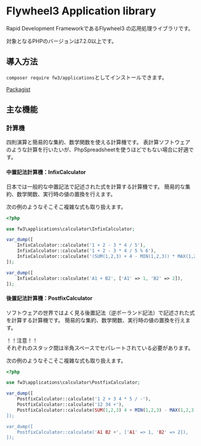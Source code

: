 # Flywheel3 Application library

Rapid Development FrameworkであるFlywheel3 の応用処理ライブラリです。

対象となるPHPのバージョンは7.2.0以上です。

## 導入方法

`composer require fw3/applications`としてインストールできます。

[Packagist](https://packagist.org/packages/fw3/applications)

## 主な機能

### 計算機

四則演算と簡易的な集約、数学関数を使える計算機です。
表計算ソフトウェアのような計算を行いたいが、PhpSpreadsheetを使うほどでもない場合に好適です。

#### 中置記法計算機：InfixCalculator

日本では一般的な中置記法で記述された式を計算する計算機です。
簡易的な集約、数学関数、実行時の値の置換を行えます。

次の例のようなそこそこ複雑な式も取り扱えます。

```php
<?php

use fw3\applications\calculator\InfixCalculator;

var_dump([
    InfixCalculator::calculate('1 + 2 - 3 * 4 / 5'),
    InfixCalculator::calculate('1 + 2 - 3 * 4 / 5 % 6'),
    InfixCalculator::calculate('(SUM(1,2,3) + 4 - MIN(1,2,3)) * MAX(1,2,3) / POW(2,POW(2,1))'),
]);

var_dump([
    InfixCalculator::calculate('A1 + B2', ['A1' => 1, 'B2' => 2]),
]);
```

#### 後置記法計算機：PostfixCalculator

ソフトウェアの世界ではよく見る後置記法（逆ポーランド記法）で記述された式を計算する計算機です。
簡易的な集約、数学関数、実行時の値の置換を行えます。

！！注意！！<br>
それぞれのスタック間は半角スペースでセパレートされている必要があります。

次の例のようなそこそこ複雑な式も取り扱えます。

```php
<?php

use fw3\applications\calculator\PostfixCalculator;

var_dump([
    PostfixCalculator::calculate('1 2 + 3 4 * 5 / -'),
    PostfixCalculator::calculate('12 34 +'),
    PostfixCalculator::calculate(SUM(1,2,3) 4 + MIN(1,2,3) - MAX(1,2,3) * POW(2,POW(2,1)) /'),
]);

var_dump([
    PostfixCalculator::calculate('A1 B2 +', ['A1' => 1, 'B2' => 2]),
]);
```
